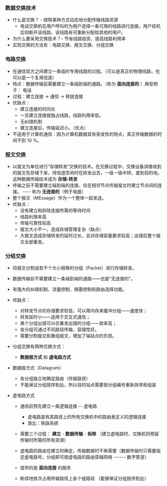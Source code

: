 ### 数据交换技术

* 什么是交换？ - 按照某种方式动态地分配传输线路资源
  * 电话交换机在用户呼叫时为用户选择一条可用的线路进行连接。用户挂机后则断开该线路，该线路有可重新分配给其他的用户。
* 为什么要采用交换技术？-  节省线路投资，提高线路利用率
* 实现交换的方法有：电路交换、报文交换、分组交换

### 电路交换

* 在通信双方之间建立一条临时专用线路的过程。（可以是真正的物理线路，也可以是一个复用信道）
* 特点：数据传输前需要建立一条端到端的通路。（称为 **面向连接的** ）典型例子： 电话
* 过程：建立连接 -> 通信 -> 释放连接
* 优缺点：
  * 建立连接的时间长
  * 一旦建立连接就独占线路，线路利用率低。
  * 无纠错机制
  * 建立连接后，传输延迟小。（优点）
* 不适用于计算机通信：因为计算机数据具有突发性的特点，真正传输数据的时间不到 10 %。

### 报文交换

* 以报文为单位进行“存储转发”交换的技术。在交换过程中，交换设备讲接收到的报文先存储下来，待信道空闲时在转发出去，一级一级中转，直到目的地。这种数据传输技术成为 **存储-转发**
* 传输之前不需要建立端到端的连接，仅在相邻节点传输报文时建立节点间的连接。 ----  称为 **无连接的**（例子电报）
* 整个报文（MEssage）作为一个整体一起发送。
* 优缺点：
  * 没有建立和拆除连接所需的等待时间
  * 线路利用率高
  * 传输可靠性较高
  * 报文大小不一，造成存储管理复杂（缺点）
  * 大报文造成存储转发的延时过长，且对存储容量要求较高；出错后整个报文全部重发。

### 分组交换

* 将报文分割成若干个大小相等的分组（Packet）进行存储转发。

* 数据传输前不需要建立一条端到端的通路——也是“无连接的”。

* 有强大的纠错机制、流量控制、拥塞控制和路由选择功能。

* 优缺点：

  * 对转发节点的存储要求较低，可以用内存来缓冲分组——速度快；
  * 转发延时小——适用于交互式通信；
  * 某个分组出错可以仅重发出错的分组——效率高；
  * 各分组可通过不同路径传输，容错性好。
  * 需要分割报文和重组报文，增加了端站点的负担。

* 分组交换有两种交换方式：

  * **数据报方式** 和 **虚电路方式**

* 数据报方式（Datagram）

  * 各分组独立地确定路由（传输路径）
  * 不能保证分组按序到达，所以目的站点需要按分组编号重新排序和组装

* 虚电路方式

  * 通信前预先建立一条逻辑连接 -- 虚电路

    * 虚电路是有其路径上的所有交换机中的路由表定义的逻辑连接
    * 类比：铁路系统

  * 需要三个过程： **建立** - **数据传输** - **拆除** （建立虚电路时，交换机将预留传输时所需的所有资源）

  * 虚电路的路由在建立时确定，传输数据时不再需要（数据传输时只需要指定虚电路号，分组即可按虚电路的路由穿越网络 ------ 数字管道）

  * 提供的是 **面向连接** 的服务

  * 断续地依次占用传输路径上各个链路段 （能够保证分组按序到达）

    ​

